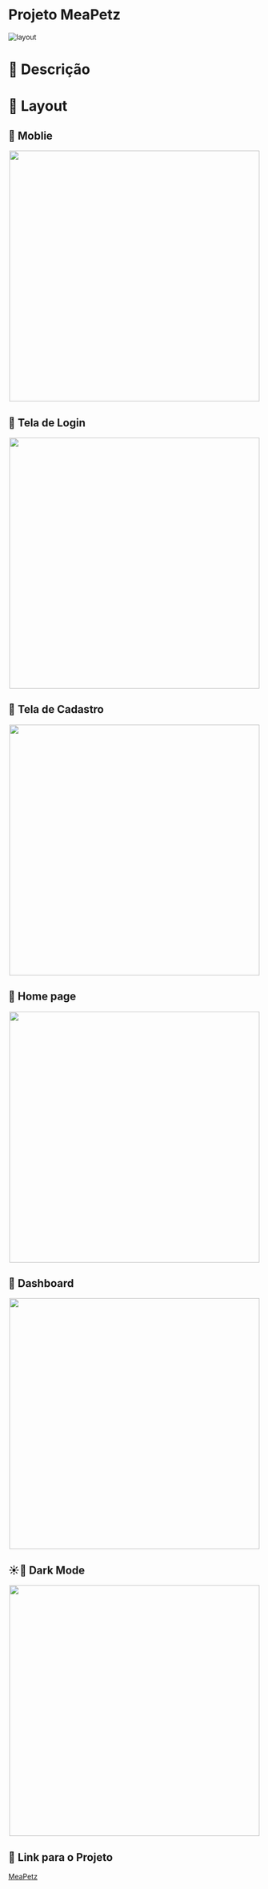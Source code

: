 # Projeto MeaPetz
![layout](https://campanha.condor.com.br/wp-content/uploads/2022/07/mes_pet_condor.png)
# :pencil: Descrição

#  :art: Layout 

## 🦴 Moblie
 
<div align="center"><img width="500" src="https://drive.google.com/file/d/1JMSKxvNwdCvLG1f03VymzIc88qytaeSN/view?usp=share_link"></div>
 
## 🦴 Tela de Login

<div align="center"><img width="500" src="https://github.com/MaikolSantos/rolezinho/blob/main/assets/img/readme/begin.jpg"></div>

## 🦴 Tela de Cadastro

<div align="center"><img width="500" src="https://github.com/MaikolSantos/rolezinho/blob/main/assets/img/readme/main-light.jpg"></div>

## 🦴 Home page

<div align="center"><img width="500" src="https://github.com/MaikolSantos/rolezinho/blob/main/assets/img/readme/main-dark.jpg"></div>

## 🦴 Dashboard

<div align="center"><img width="500" src="https://github.com/MaikolSantos/rolezinho/blob/main/assets/img/readme/final-light.jpg"></div>

## ☀️🌙 Dark Mode

<div align="center"><img width="500" src="https://github.com/MaikolSantos/rolezinho/blob/main/assets/img/readme/final-dark.jpg"></div>

## :link: Link para o Projeto
[MeaPetz]()
